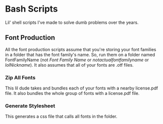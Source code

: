 # Bash Scripts
Lil' shell scripts I've made to solve dumb problems over the years.

## Font Production
All the font production scripts assume that you're storing your font families in a folder that has the font family's name. So, run them on a folder named FontFamilyName (not *Font Family Name* or *notactualfontfamilyname* or *lolNickname*). It also assumes that all of your fonts are .otf files.
### Zip All Fonts
This lil dude takes and bundles each of your fonts with a nearby license.pdf file. It also bundles the whole group of fonts with a license.pdf file.
### Generate Stylesheet
This generates a css file that calls all fonts in the folder.
